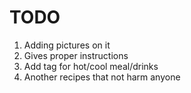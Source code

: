 # TODO

1. Adding pictures on it
2. Gives proper instructions
3. Add tag for hot/cool meal/drinks
4. Another recipes that not harm anyone